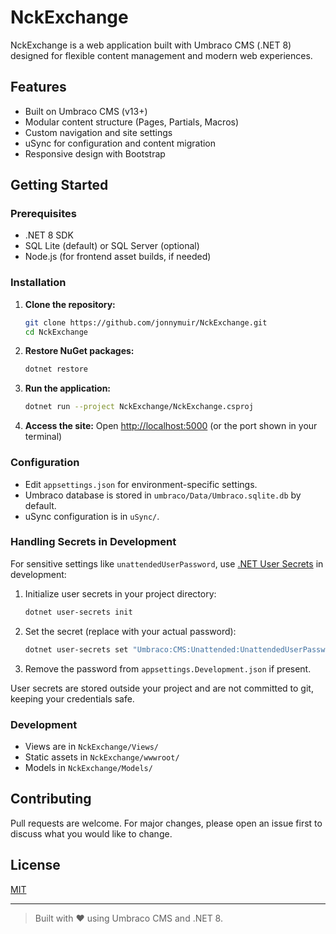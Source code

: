 # NckExchange

NckExchange is a web application built with Umbraco CMS (.NET 8) designed for flexible content management and modern web experiences.

## Features
- Built on Umbraco CMS (v13+)
- Modular content structure (Pages, Partials, Macros)
- Custom navigation and site settings
- uSync for configuration and content migration
- Responsive design with Bootstrap

## Getting Started

### Prerequisites
- .NET 8 SDK
- SQL Lite (default) or SQL Server (optional)
- Node.js (for frontend asset builds, if needed)

### Installation
1. **Clone the repository:**
   ```sh
   git clone https://github.com/jonnymuir/NckExchange.git
   cd NckExchange
   ```
2. **Restore NuGet packages:**
   ```sh
   dotnet restore
   ```
3. **Run the application:**
   ```sh
   dotnet run --project NckExchange/NckExchange.csproj
   ```
4. **Access the site:**
   Open [http://localhost:5000](http://localhost:5000) (or the port shown in your terminal)

### Configuration
- Edit `appsettings.json` for environment-specific settings.
- Umbraco database is stored in `umbraco/Data/Umbraco.sqlite.db` by default.
- uSync configuration is in `uSync/`.

### Handling Secrets in Development
For sensitive settings like `unattendedUserPassword`, use [.NET User Secrets](https://learn.microsoft.com/en-us/aspnet/core/security/app-secrets) in development:

1. Initialize user secrets in your project directory:
   ```sh
   dotnet user-secrets init
   ```
2. Set the secret (replace with your actual password):
   ```sh
   dotnet user-secrets set "Umbraco:CMS:Unattended:UnattendedUserPassword" "yourStrongPassword"
   ```
3. Remove the password from `appsettings.Development.json` if present.

User secrets are stored outside your project and are not committed to git, keeping your credentials safe.

### Development
- Views are in `NckExchange/Views/`
- Static assets in `NckExchange/wwwroot/`
- Models in `NckExchange/Models/`

## Contributing
Pull requests are welcome. For major changes, please open an issue first to discuss what you would like to change.

## License
[MIT](LICENSE)

---

> Built with ❤️ using Umbraco CMS and .NET 8.
